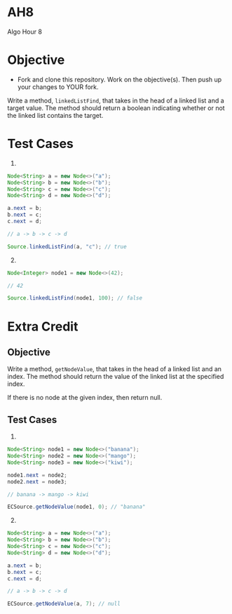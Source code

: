 # AH8

Algo Hour 8

# Objective

- Fork and clone this repository. Work on the objective(s). Then push up your changes to YOUR fork.

Write a method, `linkedListFind`, that takes in the head of a linked list and a target value. The method should return a boolean indicating whether or not the linked list contains the target.

# Test Cases

1. 
```java
Node<String> a = new Node<>("a");
Node<String> b = new Node<>("b");
Node<String> c = new Node<>("c");
Node<String> d = new Node<>("d");

a.next = b;
b.next = c;
c.next = d;

// a -> b -> c -> d

Source.linkedListFind(a, "c"); // true
```

2. 

```java
Node<Integer> node1 = new Node<>(42);

// 42

Source.linkedListFind(node1, 100); // false
```

# Extra Credit

## Objective

Write a method, `getNodeValue`, that takes in the head of a linked list and an index. The method should return the value of the linked list at the specified index.

If there is no node at the given index, then return null.

## Test Cases

1. 
```java
Node<String> node1 = new Node<>("banana");
Node<String> node2 = new Node<>("mango");
Node<String> node3 = new Node<>("kiwi");

node1.next = node2;
node2.next = node3;

// banana -> mango -> kiwi

ECSource.getNodeValue(node1, 0); // "banana"
```

2. 
```java
Node<String> a = new Node<>("a");
Node<String> b = new Node<>("b");
Node<String> c = new Node<>("c");
Node<String> d = new Node<>("d");

a.next = b;
b.next = c;
c.next = d;

// a -> b -> c -> d

ECSource.getNodeValue(a, 7); // null
```